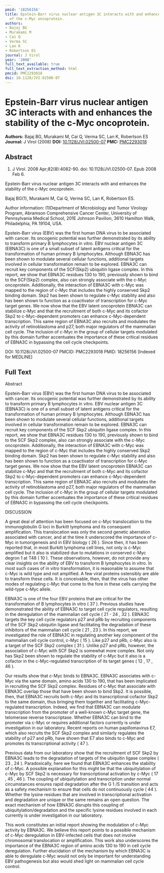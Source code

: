 ```yaml
---
pmid: '18256156'
title: Epstein-Barr virus nuclear antigen 3C interacts with and enhances the stability
  of the c-Myc oncoprotein.
authors:
- Bajaj BG
- Murakami M
- Cai Q
- Verma SC
- Lan K
- Robertson ES
journal: J Virol
year: '2008'
full_text_available: true
full_text_extraction_method: html
pmcid: PMC2293018
doi: 10.1128/JVI.02500-07
---
```


# Epstein-Barr virus nuclear antigen 3C interacts with and enhances the stability of the c-Myc oncoprotein.
**Authors:** Bajaj BG, Murakami M, Cai Q, Verma SC, Lan K, Robertson ES
**Journal:** J Virol (2008)
**DOI:** [10.1128/JVI.02500-07](https://doi.org/10.1128/JVI.02500-07)
**PMC:** [PMC2293018](https://www.ncbi.nlm.nih.gov/pmc/articles/PMC2293018/)

## Abstract

1. J Virol. 2008 Apr;82(8):4082-90. doi: 10.1128/JVI.02500-07. Epub 2008 Feb 6.

Epstein-Barr virus nuclear antigen 3C interacts with and enhances the stability 
of the c-Myc oncoprotein.

Bajaj BG(1), Murakami M, Cai Q, Verma SC, Lan K, Robertson ES.

Author information:
(1)Department of Microbiology and Tumor Virology Program, Abramson Comprehensive 
Cancer Center, University of Pennsylvania Medical School, 201E Johnson Pavilion, 
3610 Hamilton Walk, Philadelphia, PA 19104, USA.

Epstein-Barr virus (EBV) was the first human DNA virus to be associated with 
cancer. Its oncogenic potential was further demonstrated by its ability to 
transform primary B lymphocytes in vitro. EBV nuclear antigen 3C (EBNA3C) is one 
of a small subset of latent antigens critical for the transformation of human 
primary B lymphocytes. Although EBNA3C has been shown to modulate several 
cellular functions, additional targets involved in cellular transformation 
remain to be explored. EBNA3C can recruit key components of the SCF(Skp2) 
ubiquitin ligase complex. In this report, we show that EBNA3C residues 130 to 
190, previously shown to bind to the SCF(Skp2) complex, also can strongly 
associate with the c-Myc oncoprotein. Additionally, the interaction of EBNA3C 
with c-Myc was mapped to the region of c-Myc that includes the highly conserved 
Skp2 binding domain. Skp2 has been shown to regulate c-Myc stability and also 
has been shown to function as a coactivator of transcription for c-Myc target 
genes. We now show that the EBV latent oncoprotein EBNA3C can stabilize c-Myc 
and that the recruitment of both c-Myc and its cofactor Skp2 to c-Myc-dependent 
promoters can enhance c-Myc-dependent transcription. This same region of EBNA3C 
also recruits and modulates the activity of retinoblastoma and p27, both major 
regulators of the mammalian cell cycle. The inclusion of c-Myc in the group of 
cellular targets modulated by this domain further accentuates the importance of 
these critical residues of EBNA3C in bypassing the cell cycle checkpoints.

DOI: 10.1128/JVI.02500-07
PMCID: PMC2293018
PMID: 18256156 [Indexed for MEDLINE]

## Full Text

Abstract

Epstein-Barr virus (EBV) was the first human DNA virus to be associated with cancer. Its oncogenic potential was further demonstrated by its ability to transform primary B lymphocytes in vitro. EBV nuclear antigen 3C (EBNA3C) is one of a small subset of latent antigens critical for the transformation of human primary B lymphocytes. Although EBNA3C has been shown to modulate several cellular functions, additional targets involved in cellular transformation remain to be explored. EBNA3C can recruit key components of the SCF Skp2 ubiquitin ligase complex. In this report, we show that EBNA3C residues 130 to 190, previously shown to bind to the SCF Skp2 complex, also can strongly associate with the c-Myc oncoprotein. Additionally, the interaction of EBNA3C with c-Myc was mapped to the region of c-Myc that includes the highly conserved Skp2 binding domain. Skp2 has been shown to regulate c-Myc stability and also has been shown to function as a coactivator of transcription for c-Myc target genes. We now show that the EBV latent oncoprotein EBNA3C can stabilize c-Myc and that the recruitment of both c-Myc and its cofactor Skp2 to c-Myc-dependent promoters can enhance c-Myc-dependent transcription. This same region of EBNA3C also recruits and modulates the activity of retinoblastoma and p27, both major regulators of the mammalian cell cycle. The inclusion of c-Myc in the group of cellular targets modulated by this domain further accentuates the importance of these critical residues of EBNA3C in bypassing the cell cycle checkpoints.

DISCUSSION

A great deal of attention has been focused on c-Myc translocation to the immunoglobulin G loci in Burkitt lymphoma and its consequent amplification. This translocation was only the second genetic aberration associated with cancer, and at the time it underscored the importance of c-Myc in tumorigenesis and in EBV biology ( 26 ). Since then, it has been reported that, in most Burkitt lymphoma cell lines, not only is c-Myc amplified but it also is stabilized due to mutations in conserved c-Myc degron 1 at T48 ( 10 ). These observations, however, do not provide any clear insights on the ability of EBV to transform B lymphocytes in vitro. In most such cases of in vitro transformation, it is reasonable to assume that c-Myc is wild type and not amplified. A few viral proteins ostensibly are able to transform these cells. It is conceivable, then, that the virus has other modes of regulating c-Myc that come to the fore in these cells carrying the wild-type c-Myc allele.

EBNA3C is one of the four EBV proteins that are critical for the transformation of B lymphocytes in vitro ( 37 ). Previous studies have demonstrated the ability of EBNA3C to target cell cycle regulators, resulting in the deregulation of the mammalian cell cycle ( 21 - 24 , 32 ). EBNA3C targets the key cell cycle regulators p27 and pRb by recruiting components of the SCF Skp2 ubiquitin ligase and facilitating the degradation of these inhibitors of the mammalian cell cycle ( 21 , 23 ). In this report, we investigated the role of EBNA3C in regulating another key component of the mammalian cell cycle control, c-Myc ( 15 ). Like p27 and pRb, c-Myc also is a target of the SCF Skp2 complex ( 31 ). Unlike p27 and pRb, however, the association of c-Myc with SCF Skp2 is somewhat more complex. Not only has Skp2 been shown to regulate the stability of c-Myc but it also is a cofactor in the c-Myc-regulated transcription of its target genes ( 12 , 17 , 46 ).

Our results show that c-Myc binds to EBNA3C. EBNA3C associates with c-Myc via the same domain, amino acids 130 to 190, that has been implicated in recruiting the SCF Skp2 complex. Residues of c-Myc that associate with EBNA3C overlap those that have been shown to bind Skp2. It is possible, then, that EBNA3C recruits both c-Myc and its transcriptional cofactor Skp2 to the same domain, thus bringing them together and facilitating c-Myc-regulated transcription. Indeed, we find that EBNA3C can modulate transcription from the promoter of a well-known c-Myc target gene, the telomerase reverse transcriptase. Whether EBNA3C can bind to the promoter via c-Myc or requires additional factors currently is under investigation in our laboratory. Recent reports on human papillomavirus E7, which also recruits the SCF Skp2 complex and similarly regulates the stability of p27 and pRb, have shown that E7 also binds to c-Myc and promotes its transcriptional activity ( 47 ).

Previous data from our laboratory show that the recruitment of SCF Skp2 by EBNA3C leads to the degradation of targets of the ubiquitin ligase complex ( 23 , 24 ). Paradoxically, here we found that EBNA3C enhances the stability of c-Myc. A possible explanation for this might be that the ubiquitylation of c-Myc by SCF Skp2 is necessary for transcriptional activation by c-Myc ( 17 , 45 , 46 ). The coupling of ubiquitylation and transcription under normal circumstances ensures rapid degradation after the G 1 /S transition and acts as a safety mechanism to ensure that cells do not continuously cycle ( 44 ). Whether the lysine residues that are involved in transcriptional activation and degradation are unique or the same remains an open question. The exact mechanism of how EBNA3C disrupts this coupling of ubiquitylation/degradation and the specific lysine residues involved in each currently is under investigation in our laboratory.

This work constitutes an initial report showing the modulation of c-Myc activity by EBNA3C. We believe this report points to a possible mechanism of c-Myc deregulation in EBV-infected cells that does not involve chromosomal translocation or amplification. This work also underscores the importance of the EBNA3C region of amino acids 130 to 190 in cell cycle deregulation. Further elucidation of the mechanism by which EBNA3C is able to deregulate c-Myc would not only be important for understanding EBV pathogenesis but also would shed light on mammalian cell cycle control.
